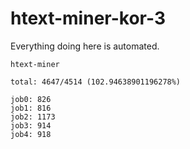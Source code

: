 # htext-miner-kor-3

Everything doing here is automated.

```
htext-miner

total: 4647/4514 (102.94638901196278%)

job0: 826
job1: 816
job2: 1173
job3: 914
job4: 918
```